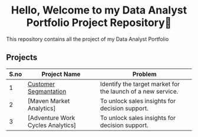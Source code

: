 <h1 align="center">Hello, Welcome to my Data Analyst Portfolio Project Repository👋</h1>
This repository contains all the project of my Data Analyst Portfolio
  
## Projects
| S.no | Project Name | Problem |
| --------------- | --------------- | --------------- |
| 1 | [Customer Segmantation](https://github.com/manishsahu7158/Portfolio/tree/main/Customer%20Segmentation) | Identify the target market for the launch of a new service. |
| 2 | [Maven Market Analytics] | To unlock sales insights for decision support.
| 3 | [Adventure Work Cycles Analytics] | To unlock sales insights for decision support.

